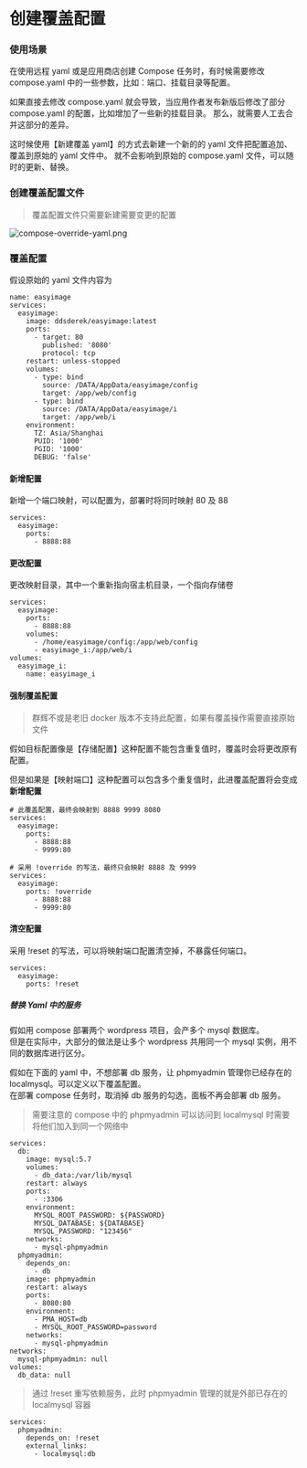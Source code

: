# 创建覆盖配置

### 使用场景

在使用远程 yaml 或是应用商店创建 Compose 任务时，有时候需要修改 compose.yaml 中的一些参数，比如：端口、挂载目录等配置。

如果直接去修改 compose.yaml 就会导致，当应用作者发布新版后修改了部分 compose.yaml 的配置，比如增加了一些新的挂载目录。
那么，就需要人工去合并这部分的差异。

这时候使用【新建覆盖 yaml】的方式去新建一个新的的 yaml 文件把配置追加、覆盖到原始的 yaml 文件中。
就不会影响到原始的 compose.yaml 文件，可以随时的更新、替换。


### 创建覆盖配置文件

> 覆盖配置文件只需要新建需要变更的配置

![compose-override-yaml.png](https://cdn.w7.cc/dpanel/compose-override-yaml.png)

### 覆盖配置

假设原始的 yaml 文件内容为

```
name: easyimage
services:
  easyimage:
    image: ddsderek/easyimage:latest
    ports:
      - target: 80
        published: '8080'
        protocol: tcp
    restart: unless-stopped
    volumes:
      - type: bind
        source: /DATA/AppData/easyimage/config
        target: /app/web/config
      - type: bind
        source: /DATA/AppData/easyimage/i
        target: /app/web/i
    environment:
      TZ: Asia/Shanghai
      PUID: '1000'
      PGID: '1000'
      DEBUG: 'false'
```

#### 新增配置

新增一个端口映射，可以配置为，部署时将同时映射 80 及 88

```
services:
  easyimage:
    ports:
      - 8888:88
```

#### 更改配置

更改映射目录，其中一个重新指向宿主机目录，一个指向存储卷

```
services:
  easyimage:
    ports:
      - 8888:88
    volumes:
      - /home/easyimage/config:/app/web/config
      - easyimage_i:/app/web/i
volumes:
  easyimage_i:
    name: easyimage_i
```

#### 强制覆盖配置

> 群辉不或是老旧 docker 版本不支持此配置，如果有覆盖操作需要直接原始文件

假如目标配置像是【存储配置】这种配置不能包含重复值时，覆盖时会将更改原有配置。

但是如果是【映射端口】这种配置可以包含多个重复值时，此进覆盖配置将会变成**新增配置**

```
# 此覆盖配置，最终会映射到 8888 9999 8080
services:
  easyimage:
    ports:
      - 8888:88
      - 9999:80
```

```
# 采用 !override 的写法，最终只会映射 8888 及 9999
services:
  easyimage:
    ports: !override
      - 8888:88
      - 9999:80
```

#### 清空配置

采用 !reset 的写法，可以将映射端口配置清空掉，不暴露任何端口。

```
services:
  easyimage:
    ports: !reset
```

##### 替换 Yaml 中的服务

假如用 compose 部署两个 wordpress 项目，会产多个 mysql 数据库。\
但是在实际中，大部分的做法是让多个 wordpress 共用同一个 mysql 实例，用不同的数据库进行区分。

假如在下面的 yaml 中，不想部署 db 服务，让 phpmyadmin 管理你已经存在的 localmysql。可以定义以下覆盖配置。\
在部署 compose 任务时，取消掉 db 服务的勾选，面板不再会部署 db 服务。

> 需要注意的 compose 中的 phpmyadmin 可以访问到 localmysql 时需要将他们加入到同一个网络中

```
services:
  db:
    image: mysql:5.7
    volumes:
      - db_data:/var/lib/mysql
    restart: always
    ports:
      - :3306
    environment:
      MYSQL_ROOT_PASSWORD: ${PASSWORD}
      MYSQL_DATABASE: ${DATABASE}
      MYSQL_PASSWORD: "123456"
    networks:
      - mysql-phpmyadmin
  phpmyadmin:
    depends_on:
      - db
    image: phpmyadmin
    restart: always
    ports:
      - 8080:80
    environment:
      - PMA_HOST=db
      - MYSQL_ROOT_PASSWORD=password
    networks:
      - mysql-phpmyadmin
networks:
  mysql-phpmyadmin: null
volumes:
  db_data: null
```
> 通过 !reset 重写依赖服务，此时 phpmyadmin 管理的就是外部已存在的 localmysql 容器

```
services:
  phpmyadmin:
    depends_on: !reset
    external_links:
      - localmysql:db

```
